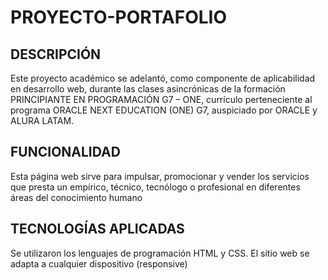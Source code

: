 # PROYECTO-PORTAFOLIO
<h2>DESCRIPCIÓN</h2>
<p>Este proyecto académico se adelantó, como componente de aplicabilidad en desarrollo web, durante las clases asincrónicas de la formación PRINCIPIANTE EN PROGRAMACIÓN G7 – ONE, currículo perteneciente al programa ORACLE NEXT EDUCATION (ONE) G7, auspiciado por ORACLE y ALURA LATAM.</p>
<h2>FUNCIONALIDAD</h2>
<P>Esta página web sirve para impulsar, promocionar y vender los servicios que presta un empírico, técnico, tecnólogo o profesional en diferentes áreas del conocimiento humano</P>
<h2>TECNOLOGÍAS APLICADAS</h2>
<p>Se utilizaron los lenguajes de programación HTML y CSS.  El sitio web se adapta a cualquier dispositivo (responsive)</p>
